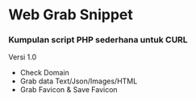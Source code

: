 Web Grab Snippet
================

<h3>Kumpulan script PHP sederhana untuk CURL</h3>

Versi 1.0
<ul>
	<li>Check Domain</li>
	<li>Grab data Text/Json/Images/HTML</li>
	<li>Grab Favicon & Save Favicon</li>
</ul>